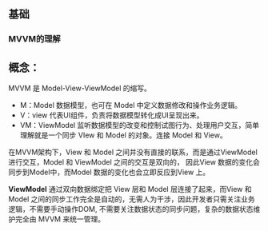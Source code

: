 ## 基础

### MVVM的理解

## 概念：

MVVM 是 Model-View-ViewModel 的缩写。

- M：Model 数据模型，也可在 Model 中定义数据修改和操作业务逻辑。
- V：view 代表UI组件，负责将数据模型转化成UI呈现出来。
- VM：ViewModel 监听数据模型的改变和控制试图行为、处理用户交互，简单理解就是一个同步 VIew 和 Model 的对象。连接 Model 和 View。





在MVVM架构下，View 和 Model 之间并没有直接的联系，而是通过ViewModel进行交互，Model 和 ViewModel 之间的交互是双向的， 因此View 数据的变化会同步到Model中，而Model 数据的变化也会立即反应到View 上。



**ViewModel** 通过双向数据绑定把 View 层和 Model 层连接了起来，而View 和 Model 之间的同步工作完全是自动的，无需人为干涉，因此开发者只需关注业务逻辑，不需要手动操作DOM, 不需要关注数据状态的同步问题，复杂的数据状态维护完全由 MVVM 来统一管理。